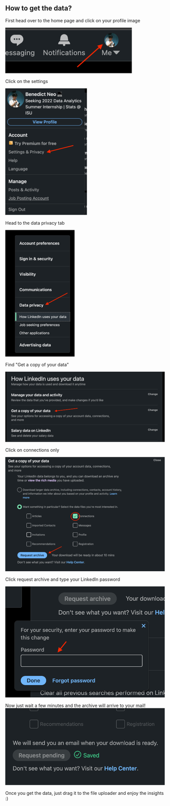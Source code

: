 ## How to get the data?

First head over to the home page and click on your profile image

<img src="1.png" width="400">

Click on the settings

<img src="2.png" height="400">

Head to the data privacy tab

<img src="3.png" height="400">

Find "Get a copy of your data"

![1](4.png)

Click on connections only

![1](5.png)

Click request archive and type your LinkedIn password

![1](6.png)

Now just wait a few minutes and the archive will arrive to your mail!
![1](7.png)

Once you get the data, just drag it to the file uploader and enjoy the insights :)
